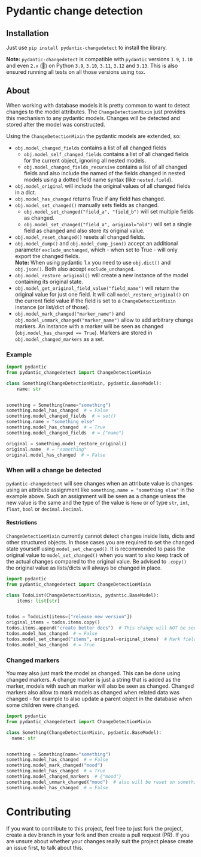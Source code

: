 # Pydantic change detection

## Installation

Just use `pip install pydantic-changedetect` to install the library.

**Note:** `pydantic-changedetect` is compatible with `pydantic` versions `1.9`, `1.10` and even `2.x` (🥳) on
Python `3.9`, `3.10`, `3.11`, `3.12` and `3.13`. This is also ensured running all tests on all those versions
using `tox`.

## About

When working with database models it is pretty common to want to detect changes
to the model attributes. The `ChangeDetectionMixin` just provides this mechanism
to any pydantic models. Changes will be detected and stored after the model
was constructed.

Using the `ChangeDetectionMixin` the pydantic models are extended, so:
* `obj.model_changed_fields` contains a list of all changed fields
  - `obj.model_self_changed_fields` contains a list of all changed fields for the
    current object, ignoring all nested models.
  - `obj.model_changed_fields_recursive` contains a list of all changed fields and
    also include the named of the fields changed in nested models using a
    dotted field name syntax (like `nested.field`).
* `obj.model_original` will include the original values of all changed fields in
  a dict.
* `obj.model_has_changed` returns True if any field has changed.
* `obj.model_set_changed()` manually sets fields as changed.
  - `obj.model_set_changed("field_a", "field_b")` will set multiple fields as changed.
  - `obj.model_set_changed("field_a", original="old")` will set a single field as
    changed and also store its original value.
* `obj.model_reset_changed()` resets all changed fields.
* `obj.model_dump()` and `obj.model_dump_json()` accept an additional parameter
  `exclude_unchanged`, which - when set to True - will only export the
  changed fields.  
  **Note:** When using pydantic 1.x you need to use `obj.dict()` and `obj.json()`. Both
  also accept `exclude_unchanged`.
* `obj.model_restore_original()` will create a new instance of the model containing its
  original state.
* `obj.model_get_original_field_value("field_name")` will return the original value for
  just one field. It will call `model_restore_original()` on the current field value if
  the field is set to a `ChangeDetectionMixin` instance (or list/dict of those).
* `obj.model_mark_changed("marker_name")` and `obj.model_unmark_changed("marker_name")`
  allow to add arbitrary change markers. An instance with a marker will be seen as changed
  (`obj.model_has_changed == True`). Markers are stored in `obj.model_changed_markers`
  as a set.

### Example

```python
import pydantic
from pydantic_changedetect import ChangeDetectionMixin

class Something(ChangeDetectionMixin, pydantic.BaseModel):
    name: str


something = Something(name="something")
something.model_has_changed  # = False
something.model_changed_fields  # = set()
something.name = "something else"
something.model_has_changed  # = True
something.model_changed_fields  # = {"name"}

original = something.model_restore_original()
original.name  # = "something"
original.model_has_changed  # = False
```

### When will a change be detected

`pydantic-changedetect` will see changes when an attribute value is changes using an
attribute assignment like `something.name = "something else"` in the example above. Such
an assignment will be seen as a change unless the new value is the same and the type of
the value is `None` or of type `str`, `int`, `float`, `bool` or `decimal.Decimal`.

#### Restrictions

`ChangeDetectionMixin` currently cannot detect changes inside lists, dicts and
other structured objects. In those cases you are required to set the changed
state yourself using `model_set_changed()`. It is recommended to pass the original
value to `model_set_changed()` when you want to also keep track of the actual changes
compared to the original value. Be advised to `.copy()` the original value
as lists/dicts will always be changed in place.

```python
import pydantic
from pydantic_changedetect import ChangeDetectionMixin

class TodoList(ChangeDetectionMixin, pydantic.BaseModel):
    items: list[str]


todos = TodoList(items=["release new version"])
original_items = todos.items.copy()
todos.items.append("create better docs")  # This change will NOT be seen yet
todos.model_has_changed  # = False
todos.model_set_changed("items", original=original_items)  # Mark field as changed and store original value
todos.model_has_changed  # = True
```

### Changed markers

You may also just mark the model as changed. This can be done using changed markers.
A change marker is just a string that is added as the marker, models with such an marker
will also be seen as changed. Changed markers also allow to mark models as changed when
related data was changed - for example to also update a parent object in the database
when some children were changed.

```python
import pydantic
from pydantic_changedetect import ChangeDetectionMixin

class Something(ChangeDetectionMixin, pydantic.BaseModel):
  name: str


something = Something(name="something")
something.model_has_changed  # = False
something.model_mark_changed("mood")
something.model_has_changed  # = True
something.model_changed_markers  # {"mood"}
something.model_unmark_changed("mood")  # also will be reset on something.model_reset_changed()
something.model_has_changed  # = False
```

# Contributing

If you want to contribute to this project, feel free to just fork the project,
create a dev branch in your fork and then create a pull request (PR). If you
are unsure about whether your changes really suit the project please create an
issue first, to talk about this.
